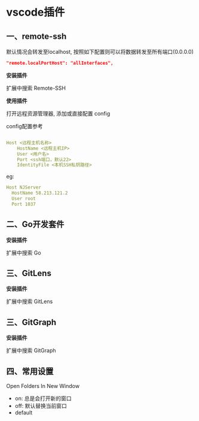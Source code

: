# vscode插件

## 一、remote-ssh

默认情况会转发至localhost, 按照如下配置则可以将数据转发至所有端口(0.0.0.0)

```json
"remote.localPortHost": "allInterfaces",
```
**安装插件**

扩展中搜索 Remote-SSH

**使用插件**

打开远程资源管理器, 添加或直接配置 config

config配置参考

```yml

Host <远程主机名称>
    HostName <远程主机IP>
    User <用户名>
    Port <ssh端口，默认22>
    IdentityFile <本机SSH私钥路径>

```

eg:

```yml
Host NJServer
  HostName 58.213.121.2
  User root
  Port 1037
```

## 二、Go开发套件

**安装插件**

扩展中搜索 Go

## 三、GitLens

**安装插件**

扩展中搜索 GitLens

## 三、GitGraph

**安装插件**

扩展中搜索 GitGraph

## 四、常用设置

Open Folders In New Window
 - on: 总是会打开新的窗口
 - off: 默认替换当前窗口
 - default




